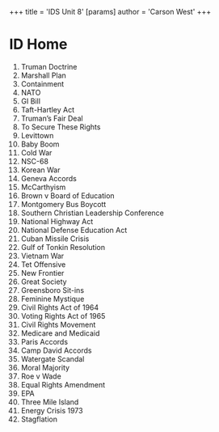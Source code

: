 +++
 title = 'IDS Unit 8'
[params]
	author = 'Carson West'
+++
# ID Home

1. Truman Doctrine
2. Marshall Plan
3. Containment
4. NATO
5. GI Bill
6. Taft-Hartley Act
7. Truman’s Fair Deal
8. To Secure These Rights
9. Levittown
10. Baby Boom
11. Cold War
12. NSC-68
13. Korean War
14. Geneva Accords
15. McCarthyism
16. Brown v Board of Education
17. Montgomery Bus Boycott
18. Southern Christian Leadership Conference
19. National Highway Act
20. National Defense Education Act
21. Cuban Missile Crisis
22. Gulf of Tonkin Resolution
23. Vietnam War
24. Tet Offensive
25. New Frontier
26. Great Society
27. Greensboro Sit-ins
28. Feminine Mystique
29. Civil Rights Act of 1964
30. Voting Rights Act of 1965
31. Civil Rights Movement
32. Medicare and Medicaid
33. Paris Accords
34. Camp David Accords
35. Watergate Scandal
36. Moral Majority
37. Roe v Wade
38. Equal Rights Amendment
39. EPA
40. Three Mile Island
41. Energy Crisis 1973
42. Stagflation